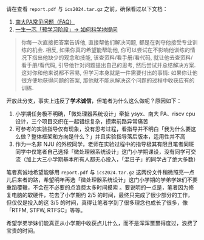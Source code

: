 请在查看 `report.pdf` 与 `ics2024.tar.gz` 之前，确保看过以下文档：
1. [南大PA常见问题（FAQ）](https://ysyx.oscc.cc/docs/ics-pa/FAQ.html#pa%E5%92%8Coslab%E6%9C%89%E4%BB%80%E4%B9%88%E5%8C%BA%E5%88%AB%E5%92%8C%E8%81%94%E7%B3%BB)
2. [一生一芯「预学习阶段」→ 如何科学地提问](https://ysyx.oscc.cc/docs/2306/preliminary/0.1.html#%E5%A6%82%E4%BD%95%E7%A7%91%E5%AD%A6%E5%9C%B0%E6%8F%90%E9%97%AE)
>  你每一次直接把答案告诉他, 直接帮他们解决问题, 都是在剥夺他接受专业训练的机会. 相反, 如果你真的希望能帮助他, 你可以尝试在不影响他训练的情况下指出他缺少的观念和技能, 该查资料/看手册/看代码, 就让他去查资料/看手册/看代码, 引导他针对问题提出自己的思考, 然后尝试并总结解决方案. 这对你和他来说都不容易, 但学习本身就是一件需要付出的事情: 如果你让他很方便地获得问题的答案, 那他就不能从解决这个问题的过程中收获应有的训练.

开放此分支，事实上违反了**学术诚信**，但笔者为什么这么做呢？原因如下：
1. 小学期任务极不明确，「微处理器系统设计」牵扯 ysyx、南大 PA、riscv cpu 设计，三个项目交织在一起错综复杂，摸索前路异常痛苦
2. 可参考的实验指导仅有现象，没有思考过程，看指导并不明白「我为什么要这么做？整体框架和方向是什么？」并且实验指导落后版本，适用性并不高
3. 作为一名非 NJU 的外校同学，老师在实验过程中的指导极其有限且笔者同班同学中仅笔者自己选择「微处理器系统设计」这门小学期课设，没有同学可交流（加上大三小学期基本所有人都无心投入，「混日子」的同学占了绝大多数）

笔者真诚地希望能够用 `report.pdf` 与 `ics2024.tar.gz` 这两份文件稍微照亮一点儿后来者的路，希望明年再选「微处理器系统设计」这门小学期的学弟学妹们不要重蹈覆辙，不会在不必要的点浪费太多时间摸索
。要说明的一点是，笔者因为修复电脑的软硬件，花去了小学期约 2/5 的时间，最终只完成了很少部分的工作，但仅仅是投入的这 3/5 的时间，真得让笔者学到了很多理念也成长了很多，像「RTFM, STFW, RTFSC」等等。

希望学弟学妹们能真正从小学期中收获点儿什么，而不是浑浑噩噩得度过，浪费了宝贵的时间。

